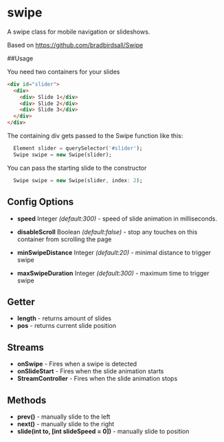 swipe
=====

A swipe class for mobile navigation or slideshows.

Based on https://github.com/bradbirdsall/Swipe

##Usage

You need two containers for your slides

``` html
<div id="slider">
  <div>
    <div> Slide 1</div>
    <div> Slide 2</div>
    <div> Slide 3</div>
  </div>
</div>
```

The containing div gets passed to the Swipe function like this:

``` dart
  Element slider = querySelector('#slider');
  Swipe swipe = new Swipe(slider);
```

You can pass the starting slide to the constructor

``` dart
  Swipe swipe = new Swipe(slider, index: 2);
```

## Config Options

-	**speed** Integer *(default:300)* - speed of slide animation in milliseconds.

- **disableScroll** Boolean *(default:false)* - stop any touches on this container from scrolling the page

- **minSwipeDistance** Integer *(default:20)* - minimal distance to trigger swipe

- **maxSwipeDuration** Integer *(default:300)* - maximum time to trigger swipe

## Getter

- **length** - returns amount of slides
- **pos** -  returns current slide position

## Streams

- **onSwipe** - Fires when a swipe is detected
- **onSlideStart** - Fires when the slide animation starts
- **StreamController** - Fires when the slide animation stops


## Methods

- **prev()** - manually slide to the left
- **next()** - manually slide to the right
- **slide(int to, [int slideSpeed = 0])** - manually slide to position





